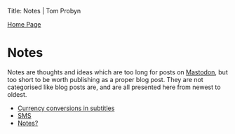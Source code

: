 Title: Notes | Tom Probyn

[Home Page](https://tomprobyn.uk/)

# Notes

Notes are thoughts and ideas which are too long for posts on [Mastodon](https://mastodon.scot/@tomprobyn), but too short to be worth publishing as a proper blog post. They are not categorised like blog posts are, and are all presented here from newest to oldest.

- [Currency conversions in subtitles](./currency_subtitles.html)
- [SMS](./sms.html)
- [Notes?](./what_notes.html)